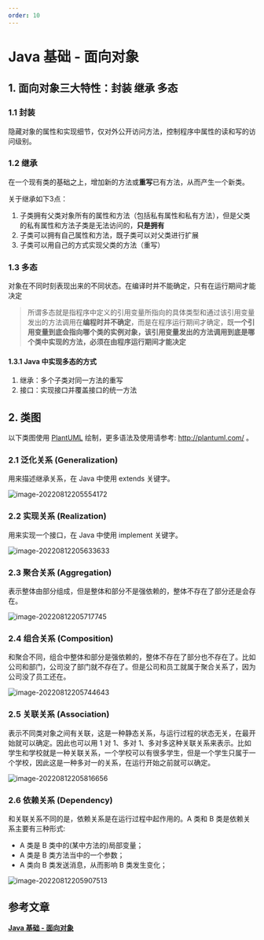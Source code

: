 ```yaml
---
order: 10
---
```


# Java 基础 - 面向对象

## 1. 面向对象三大特性：封装 继承 多态

### 1.1 封装

隐藏对象的属性和实现细节，仅对外公开访问方法，控制程序中属性的读和写的访问级别。

### 1.2 继承

在一个现有类的基础之上，增加新的方法或**重写**已有方法，从而产生一个新类。

关于继承如下3点：

1. 子类拥有父类对象所有的属性和方法（包括私有属性和私有方法），但是父类的私有属性和方法子类是无法访问的，**只是拥有**
2. 子类可以拥有自己属性和方法，既子类可以对父类进行扩展
3. 子类可以用自己的方式实现父类的方法（重写）

### 1.3 多态

对象在不同时刻表现出来的不同状态。在编译时并不能确定，只有在运行期间才能决定

> 所谓多态就是指程序中定义的引用变量所指向的具体类型和通过该引用变量发出的方法调用在**编程时并不确定**，而是在程序运行期间才确定，既**一个引用变量到底会指向哪个类的实例对象，该引用变量发出的方法调用到底是哪个类中实现的方法，必须在由程序运行期间才能决定**

#### 1.3.1 Java 中实现多态的方式

1. 继承：多个子类对同一方法的重写
2. 接口：实现接口并覆盖接口的统一方法

## 2. 类图

以下类图使用 [PlantUML](https://www.planttext.com/) 绘制，更多语法及使用请参考: http://plantuml.com/ 。

### 2.1 泛化关系 (Generalization)

用来描述继承关系，在 Java 中使用 extends 关键字。

![image-20220812205554172](https://abelsun-1256449468.cos.ap-beijing.myqcloud.com/image/image-20220812205554172.png)

### 2.2 实现关系 (Realization)

用来实现一个接口，在 Java 中使用 implement 关键字。

![image-20220812205633633](https://abelsun-1256449468.cos.ap-beijing.myqcloud.com/image/image-20220812205633633.png)

### 2.3 聚合关系 (Aggregation)

表示整体由部分组成，但是整体和部分不是强依赖的，整体不存在了部分还是会存在。

![image-20220812205717745](https://abelsun-1256449468.cos.ap-beijing.myqcloud.com/image/image-20220812205717745.png)

### 2.4 组合关系 (Composition)

和聚合不同，组合中整体和部分是强依赖的，整体不存在了部分也不存在了。比如公司和部门，公司没了部门就不存在了。但是公司和员工就属于聚合关系了，因为公司没了员工还在。

![image-20220812205744643](https://abelsun-1256449468.cos.ap-beijing.myqcloud.com/image/image-20220812205744643.png)

### 2.5 关联关系 (Association)

表示不同类对象之间有关联，这是一种静态关系，与运行过程的状态无关，在最开始就可以确定。因此也可以用 1 对 1、多对 1、多对多这种关联关系来表示。比如学生和学校就是一种关联关系，一个学校可以有很多学生，但是一个学生只属于一个学校，因此这是一种多对一的关系，在运行开始之前就可以确定。

![image-20220812205816656](https://abelsun-1256449468.cos.ap-beijing.myqcloud.com/image/image-20220812205816656.png)

### 2.6 依赖关系 (Dependency)

和关联关系不同的是，依赖关系是在运行过程中起作用的。A 类和 B 类是依赖关系主要有三种形式:

- A 类是 B 类中的(某中方法的)局部变量；
- A 类是 B 类方法当中的一个参数；
- A 类向 B 类发送消息，从而影响 B 类发生变化；

![image-20220812205907513](https://abelsun-1256449468.cos.ap-beijing.myqcloud.com/image/image-20220812205907513.png)

## 参考文章

[**Java 基础 - 面向对象**](https://pdai.tech/md/java/basic/java-basic-oop.html)